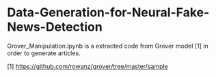 
# Data-Generation-for-Neural-Fake-News-Detection

Grover_Manipulation.ipynb is a extracted code from Grover model [1] in order to generate articles. 

[1] https://github.com/rowanz/grover/tree/master/sample
